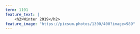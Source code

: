 ```yaml
---
term: 1191
feature_text: |
    <h2>Winter 2019</h2>
feature_image: "https://picsum.photos/1300/400?image=989"
---
```

